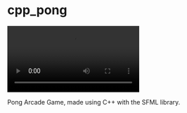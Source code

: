 # cpp_pong

![](C:\Users\amanp\Downloads\ezgif.com-gif-maker.mp4)

Pong Arcade Game, made using C++ with the SFML library.

